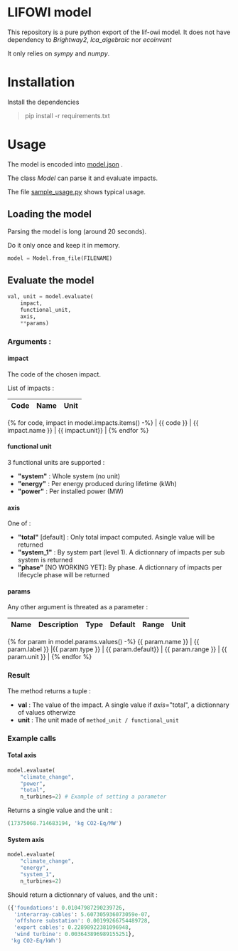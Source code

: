 # LIFOWI model

This repository is a pure python export of the lif-owi model.
It does not have dependency to *Brightway2*, *lca_algebraic* nor *ecoinvent*

It only relies on *sympy* and *numpy*.

# Installation 

Install the dependencies 

> pip install -r requirements.txt

# Usage 

The model is encoded into [model.json](./model.json) .

The class *Model* can parse it and evaluate impacts.

The file [sample_usage.py](./sample_usage.py) shows typical usage.

## Loading the model

Parsing the model is long (around 20 seconds).  

Do it only once and keep it in memory.

```python
model = Model.from_file(FILENAME)
```

## Evaluate the model

```python
val, unit = model.evaluate(
    impact,
    functional_unit,
    axis,
    **params)   
```

### Arguments :

#### impact

The code of the chosen impact.

List of impacts :

| Code | Name | Unit |
|------|------|------|
{% for code, impact in model.impacts.items() -%}
| {{ code }} | {{ impact.name }} | {{ impact.unit}} | 
{% endfor %}


#### functional unit 

3 functional units are supported :
* **"system"** : Whole system (no unit)
* **"energy"** : Per energy produced during lifetime (kWh)
* **"power"** : Per installed power (MW)

#### axis 

One of :
* **"total"** [default] : Only total impact computed. Asingle value will be returned
* **"system_1"** : By system part (level 1). A dictionnary of impacts per sub system is returned
* **"phase"** [NO WORKING YET]: By phase. A dictionnary of impacts per lifecycle phase will be returned

#### params

Any other argument is threated as a parameter :

| Name | Description  | Type | Default | Range | Unit |
|------|--------------|------|---------|-------|------|
{% for param in model.params.values() -%} 
{{ param.name }} | {{ param.label }} |{{ param.type }} | {{ param.default}} | {{ param.range }} | {{ param.unit }} |
{% endfor %}


### Result

The method returns a tuple :
* **val** : The value of the impact. A single value if *axis*="total", a dictionnary of values otherwize
* **unit** : The unit made of `method_unit / functional_unit`

### Example calls


#### Total axis
```python
model.evaluate(
    "climate_change",
    "power",
    "total",
    n_turbines=2) # Example of setting a parameter
```

Returns a single value and the unit :

```python
(17375068.714683194, 'kg CO2-Eq/MW')
```

#### System axis 

```python
model.evaluate(
    "climate_change",
    "energy",
    "system_1",
    n_turbines=2)
```

Should return a dictionnary of values, and the unit :
```python
({'foundations': 0.01047987290239726,
  'interarray-cables': 5.607305936073059e-07,
  'offshore substation': 0.00199266754489728,
  'export cables': 0.22898922381096948,
  'wind turbine': 0.003643896989155251},
 'kg CO2-Eq/kWh')
```








